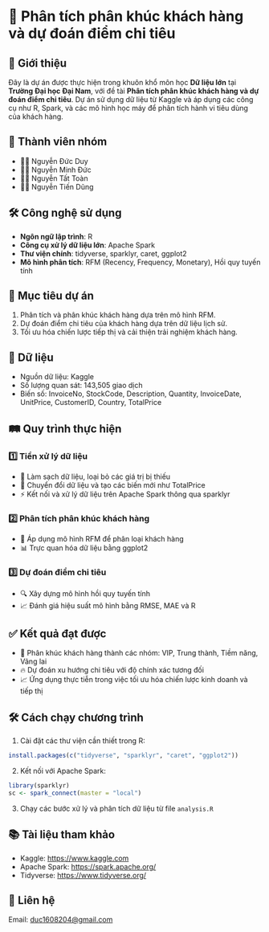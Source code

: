 # 🚀 Phân tích phân khúc khách hàng và dự đoán điểm chi tiêu

## 📌 Giới thiệu

Đây là dự án được thực hiện trong khuôn khổ môn học **Dữ liệu lớn** tại **Trường Đại học Đại Nam**, với đề tài **Phân tích phân khúc khách hàng và dự đoán điểm chi tiêu**. Dự án sử dụng dữ liệu từ Kaggle và áp dụng các công cụ như R, Spark, và các mô hình học máy để phân tích hành vi tiêu dùng của khách hàng.

## 👤 Thành viên nhóm

- 🧑‍💻 Nguyễn Đức Duy
- 🧑‍💻 Nguyễn Minh Đức
- 🧑‍💻 Nguyễn Tất Toàn
- 🧑‍💻 Nguyễn Tiến Dũng

## 🛠️ Công nghệ sử dụng

- **Ngôn ngữ lập trình**: R
- **Công cụ xử lý dữ liệu lớn**: Apache Spark
- **Thư viện chính**: tidyverse, sparklyr, caret, ggplot2
- **Mô hình phân tích**: RFM (Recency, Frequency, Monetary), Hồi quy tuyến tính

## 🎯 Mục tiêu dự án

1. Phân tích và phân khúc khách hàng dựa trên mô hình RFM.
2. Dự đoán điểm chi tiêu của khách hàng dựa trên dữ liệu lịch sử.
3. Tối ưu hóa chiến lược tiếp thị và cải thiện trải nghiệm khách hàng.

## 📂 Dữ liệu

- Nguồn dữ liệu: Kaggle
- Số lượng quan sát: 143,505 giao dịch
- Biến số: InvoiceNo, StockCode, Description, Quantity, InvoiceDate, UnitPrice, CustomerID, Country, TotalPrice

## 🛤️ Quy trình thực hiện

### 1️⃣ Tiền xử lý dữ liệu
- 🧹 Làm sạch dữ liệu, loại bỏ các giá trị bị thiếu
- 🔄 Chuyển đổi dữ liệu và tạo các biến mới như TotalPrice
- ⚡ Kết nối và xử lý dữ liệu trên Apache Spark thông qua sparklyr

### 2️⃣ Phân tích phân khúc khách hàng
- 🧐 Áp dụng mô hình RFM để phân loại khách hàng
- 📊 Trực quan hóa dữ liệu bằng ggplot2

### 3️⃣ Dự đoán điểm chi tiêu
- 🔍 Xây dựng mô hình hồi quy tuyến tính
- 📈 Đánh giá hiệu suất mô hình bằng RMSE, MAE và R

## ✅ Kết quả đạt được

- 🎯 Phân khúc khách hàng thành các nhóm: VIP, Trung thành, Tiềm năng, Vãng lai
- 🔥 Dự đoán xu hướng chi tiêu với độ chính xác tương đối
- 📈 Ứng dụng thực tiễn trong việc tối ưu hóa chiến lược kinh doanh và tiếp thị

## 🛠️ Cách chạy chương trình

1. Cài đặt các thư viện cần thiết trong R:

```R
install.packages(c("tidyverse", "sparklyr", "caret", "ggplot2"))
```

2. Kết nối với Apache Spark:

```R
library(sparklyr)
sc <- spark_connect(master = "local")
```

3. Chạy các bước xử lý và phân tích dữ liệu từ file `analysis.R`

## 📚 Tài liệu tham khảo

- Kaggle: https://www.kaggle.com
- Apache Spark: https://spark.apache.org/
- Tidyverse: https://www.tidyverse.org/

## 📧 Liên hệ

Email: duc1608204@gmail.com

